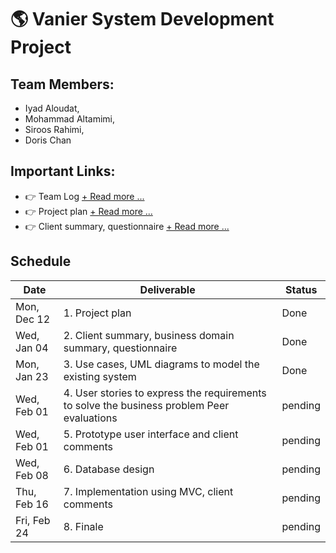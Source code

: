 # 🌎 Vanier System Development Project


## Team Members: 
- Iyad Aloudat, 
- Mohammad Altamimi, 
- Siroos Rahimi, 
- Doris Chan

## Important Links: 
- 👉 Team Log [+ Read more ...](Team-Log.md)
- 👉 Project plan [+ Read more ...](1-Project-Plan)
- 👉 Client summary, questionnaire  [+ Read more ...](2-Client-Summary)

## Schedule
| Date | Deliverable | Status
|---|---|---|
| Mon, Dec 12 | 1. Project plan | Done |
| Wed, Jan 04 | 2. Client summary, business domain summary, questionnaire | Done  |
| Mon, Jan 23 | 3. Use cases, UML diagrams to model the existing system | Done |
| Wed, Feb 01 | 4. User stories to express the requirements to solve the business problem Peer evaluations | pending |
| Wed, Feb 01 | 5. Prototype user interface and client comments | pending |
| Wed, Feb 08 | 6. Database design | pending |
| Thu, Feb 16 | 7. Implementation using MVC, client comments | pending |
| Fri, Feb 24 | 8. Finale | pending |
